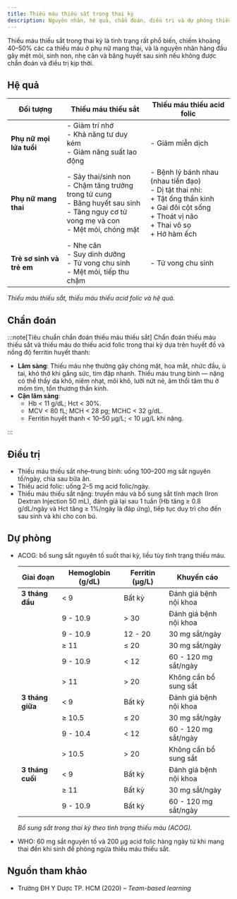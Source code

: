 ```yaml
---
title: Thiếu máu thiếu sắt trong thai kỳ
description: Nguyên nhân, hệ quả, chẩn đoán, điều trị và dự phòng thiếu máu thiếu sắt trong thai kỳ.
---
```


Thiếu máu thiếu sắt trong thai kỳ là tình trạng rất phổ biến, chiếm khoảng 40–50% các ca thiếu máu ở phụ nữ mang thai, và là nguyên nhân hàng đầu gây mệt mỏi, sinh non, nhẹ cân và băng huyết sau sinh nếu không được chẩn đoán và điều trị kịp thời.

## Hệ quả

| Đối tượng                 | Thiếu máu thiếu sắt                                                                                                                          | Thiếu máu thiếu acid folic                                                                                                                                    |
| ------------------------- | -------------------------------------------------------------------------------------------------------------------------------------------- | ------------------------------------------------------------------------------------------------------------------------------------------------------------- |
| **Phụ nữ mọi lứa tuổi**   | - Giảm trí nhớ<br>- Khả năng tư duy kém<br>- Giảm năng suất lao động                                                                         | - Giảm miễn dịch                                                                                                                                              |
| **Phụ nữ mang thai**      | - Sảy thai/sinh non<br>- Chậm tăng trưởng trong tử cung<br>- Băng huyết sau sinh<br>- Tăng nguy cơ tử vong mẹ và con<br>- Mệt mỏi, chóng mặt | - Bệnh lý bánh nhau (nhau tiền đạo)<br>- Dị tật thai nhi:<br> + Tật ống thần kinh<br> + Gai đôi cột sống<br> + Thoát vị não<br> + Thai vô sọ<br> + Hở hàm ếch |
| **Trẻ sơ sinh và trẻ em** | - Nhẹ cân<br>- Suy dinh dưỡng<br>- Tử vong chu sinh<br>- Mệt mỏi, tiếp thu chậm                                                              | - Tử vong chu sinh                                                                                                                                            |

_Thiếu máu thiếu sắt, thiếu máu thiếu acid folic và hệ quả._

## Chẩn đoán

:::note[Tiêu chuẩn chẩn đoán thiếu máu thiếu sắt]
Chẩn đoán thiếu máu thiếu sắt và thiếu máu do thiếu acid folic trong thai kỳ dựa trên huyết đồ và nồng độ ferritin huyết thanh:

- **Lâm sàng**: Thiếu máu nhẹ thường gây chóng mặt, hoa mắt, nhức đầu, ù tai, khó thở khi gắng sức, tim đập nhanh. Thiếu máu trung bình — nặng có thể thấy da khô, niêm nhạt, môi khô, lưỡi nứt nẻ, âm thổi tâm thu ở mỏm tim, tổn thương thần kinh.
- **Cận lâm sàng**:
  - Hb < 11 g/dL; Hct < 30%.
  - MCV < 80 fL; MCH < 28 pg; MCHC < 32 g/dL.
  - Ferritin huyết thanh < 10–50 µg/L; < 10 µg/L khi nặng.

:::

## Điều trị

- Thiếu máu thiếu sắt nhẹ–trung bình: uống 100–200 mg sắt nguyên tố/ngày, chia sau bữa ăn.
- Thiếu acid folic: uống 2–5 mg acid folic/ngày.
- Thiếu máu thiếu sắt nặng: truyền máu và bổ sung sắt tĩnh mạch (Iron Dextran Injection 50 mL), đánh giá lại sau 1 tuần (Hb tăng ≥ 0.8 g/dL/ngày và Hct tăng ≥ 1%/ngày là đáp ứng), tiếp tục duy trì cho đến sau sinh và khi cho con bú.

## Dự phòng

- ACOG: bổ sung sắt nguyên tố suốt thai kỳ, liều tùy tình trạng thiếu máu.

  | Giai đoạn | Hemoglobin (g/dL) | Ferritin (µg/L) | Khuyến cáo |
  |---------------|-------------------|-----------------|--------------------------|
  | **3 tháng đầu** | < 9 | Bất kỳ | Đánh giá bệnh nội khoa |
  | | 9 - 10.9 | > 30 | Đánh giá bệnh nội khoa |
  | | 9 - 10.9 | 12 - 20 | 30 mg sắt/ngày |
  | | ≥ 11 | ≤ 20 | 30 mg sắt/ngày |
  | | 9 - 10.9 | < 12 | 60 - 120 mg sắt/ngày |
  | | > 11 | > 20 | Không cần bổ sung sắt |
  | **3 tháng giữa** | < 9 | Bất kỳ | Đánh giá bệnh nội khoa |
  | | ≥ 10.5 | ≤ 20 | 30 mg sắt/ngày |
  | | 9 - 10.4 | < 12 | 60 - 120 mg sắt/ngày |
  | | > 10.5 | > 20 | Không cần bổ sung sắt |
  | **3 tháng cuối** | < 9 | Bất kỳ | Đánh giá bệnh nội khoa |
  | | ≥ 11 | Bất kỳ | 30 mg sắt/ngày |
  | | 9 - 10.9 | Bất kỳ | 60 - 120 mg sắt/ngày |

  _Bổ sung sắt trong thai kỳ theo tình trạng thiếu máu (ACOG)._

- WHO: 60 mg sắt nguyên tố và 200 µg acid folic hàng ngày từ khi mang thai đến khi sinh để phòng ngừa thiếu máu thiếu sắt.

## Nguồn tham khảo

- Trường ĐH Y Dược TP. HCM (2020) – _Team-based learning_
